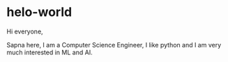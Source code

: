 # helo-world
Hi everyone,

Sapna here, I am a Computer Science Engineer, I like python and I am very much interested in ML and AI. 
